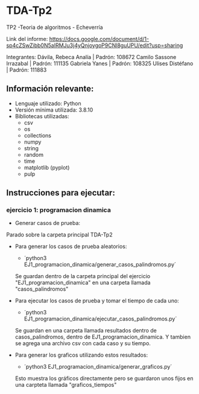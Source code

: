 # TDA-Tp2
TP2 -Teoria de algoritmos - Echeverría

Link del informe: https://docs.google.com/document/d/1-sp4cZSwZibb0N5aIRMJu3j4yQnjoygoP9CNl8guUPU/edit?usp=sharing

Integrantes: 
Dávila, Rebeca Analía | Padrón: 108672
Camilo Sassone Irrazabal | Padrón: 111135
Gabriela Yanes | Padrón: 108325
Ulises Distéfano | Padrón: 111883


## Información relevante:

- Lenguaje utilizado: Python
- Versión mínima utilizada: 3.8.10
- Bibliotecas utilizadas:
    - csv
    - os
    - collections
    - numpy
    - string
    - random
    - time 
    - matplotlib (pyplot)
    - pulp



## Instrucciones para ejecutar:

### ejercicio 1: programacion dinamica

* Generar casos de prueba:

Parado sobre la carpeta principal TDA-Tp2

- Para generar los casos de prueba aleatorios:
    - ´python3 EJ1_programacion_dinamica/generar_casos_palindromos.py´
    
    Se guardan dentro de la carpeta principal del ejercicio "EJ1_programacion_dinamica" en una carpeta llamada "casos_palindromos"

- Para ejecutar los casos de prueba y tomar el tiempo de cada uno:
    - ´python3 EJ1_programacion_dinamica/ejecutar_casos_palindromos.py´

    Se guardan en una carpeta llamada resultados dentro de casos_palindromos, dentro de EJ1_programacion_dinamica. Y tambien se agrega una archivo csv con cada caso y su tiempo.
- Para generar los graficos utilizando estos resultados:
    - ´python3 EJ1_programacion_dinamica/generar_graficos.py´

    Esto muestra los gráficos directamente pero se guardaron unos fijos en una carpteta llamada "graficos_tiempos"







